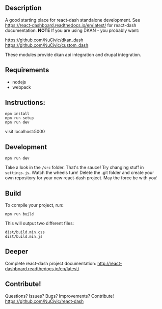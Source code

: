 ## Description
A good starting place for react-dash standalone development.
See https://react-dashboard.readthedocs.io/en/latest/ for react-dash documentation.
**NOTE** If you are using DKAN - you probably want:

https://github.com/NuCivic/dkan_dash
https://github.com/NuCivic/custom_dash

These modules provide dkan api integration and drupal integration.

## Requirements
- nodejs
- webpack

## Instructions:
```
npm install
npm run setup
npm run dev
```

visit localhost:5000

## Development
```
npm run dev
```

Take a look in the `/src` folder.
That's the sauce!
Try changing stuff in `settings.js`.
Watch the wheels turn!
Delete the .git folder and create your own repository for your new react-dash project.
May the force be with you!

## Build
To compile your project, run:
```
npm run build
```

This will output two different files: 

```
dist/build.min.css
dist/build.min.js
```

## Deeper
Complete react-dash project documentation:
http://react-dashboard.readthedocs.io/en/latest/

## Contribute!
Questions? Issues? Bugs? Improvements? Contribute!
https://github.com/NuCivic/react-dash
